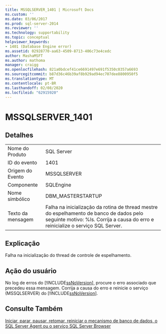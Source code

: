 ```yaml
---
title: MSSQLSERVER_1401 | Microsoft Docs
ms.custom: ''
ms.date: 03/06/2017
ms.prod: sql-server-2014
ms.reviewer: ''
ms.technology: supportability
ms.topic: conceptual
helpviewer_keywords:
- 1401 (Database Engine error)
ms.assetid: 02928770-aa63-4509-8713-406c73e4cedc
author: MashaMSFT
ms.author: mathoma
manager: craigg
ms.openlocfilehash: 821a0bdcef41ce6691497e691f5350c0357a6693
ms.sourcegitcommit: b87d36c46b39af8b929ad94ec707dee8800950f5
ms.translationtype: MT
ms.contentlocale: pt-BR
ms.lasthandoff: 02/08/2020
ms.locfileid: "62915920"
---
```

# <a name="mssqlserver_1401"></a>MSSQLSERVER_1401
    
## <a name="details"></a>Detalhes  
  
|||  
|-|-|  
|Nome do Produto|SQL Server|  
|ID do evento|1401|  
|Origem do Evento|MSSQLSERVER|  
|Componente|SQLEngine|  
|Nome simbólico|DBM_MASTERSTARTUP|  
|Texto da mensagem|Falha na inicialização da rotina de thread mestre do espelhamento de banco de dados pelo seguinte motivo: %ls. Corrija a causa do erro e reinicialize o serviço SQL Server.|  
  
## <a name="explanation"></a>Explicação  
 Falha na inicialização do thread de controle de espelhamento.  
  
## <a name="user-action"></a>Ação do usuário  
 No log de erros do [!INCLUDE[ssNoVersion](../../includes/ssnoversion-md.md)], procure o erro associado que precedeu essa mensagem. Corrija a causa do erro e reinicie o serviço (MSSQLSERVER) do [!INCLUDE[ssNoVersion](../../includes/ssnoversion-md.md)].  
  
## <a name="see-also"></a>Consulte Também  
 [Iniciar, parar, pausar, retomar, reiniciar o mecanismo de banco de dados, o SQL Server Agent ou o serviço SQL Server Browser](../../database-engine/configure-windows/start-stop-pause-resume-restart-sql-server-services.md)  
  
  
